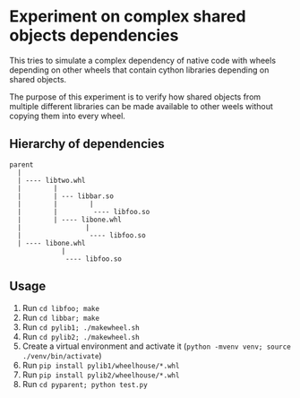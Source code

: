 Experiment on complex shared objects dependencies
=================================================

This tries to simulate a complex dependency of native code with wheels depending on other wheels
that contain cython libraries depending on shared objects.

The purpose of this experiment is to verify how shared objects from multiple different libraries
can be made available to other weels without copying them into every wheel.

Hierarchy of dependencies
-------------------------

```
parent
  |
  | ---- libtwo.whl
  |        |
  |        | --- libbar.so
  |        |        |
  |        |         ---- libfoo.so
  |        | ---- libone.whl
  |                |
  |                 ---- libfoo.so
  | ---- libone.whl     
             |
              ---- libfoo.so    
```

Usage
-----

1. Run ``cd libfoo; make``
2. Run ``cd libbar; make``
3. Run ``cd pylib1; ./makewheel.sh``
4. Run ``cd pylib2; ./makewheel.sh``
5. Create a virtual environment and activate it (``python -mvenv venv; source ./venv/bin/activate``)
6. Run ``pip install pylib1/wheelhouse/*.whl``
7. Run ``pip install pylib2/wheelhouse/*.whl``
8. Run ``cd pyparent; python test.py``